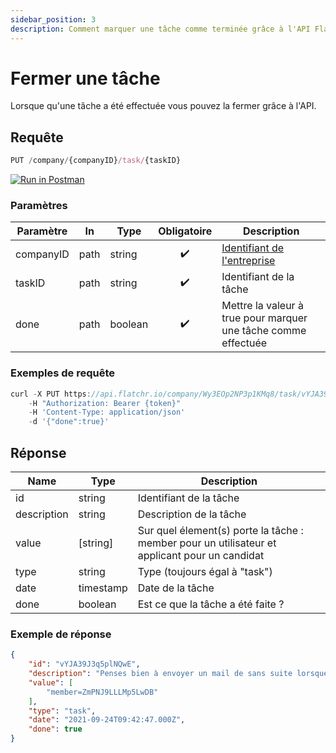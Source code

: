 ```yaml
---
sidebar_position: 3
description: Comment marquer une tâche comme terminée grâce à l'API Flatchr
---
```



# Fermer une tâche

Lorsque qu'une tâche a été effectuée vous pouvez la fermer grâce à l'API.


## Requête


```jsx
PUT /company/{companyID}/task/{taskID}
```
[![Run in Postman](https://run.pstmn.io/button.svg)](https://god.gw.postman.com/run-collection/18861404-2bd60cea-6942-4809-83e7-e8869748aa62?action=collection%2Ffork&collection-url=entityId%3D18861404-2bd60cea-6942-4809-83e7-e8869748aa62%26entityType%3Dcollection%26workspaceId%3D9ab396af-18af-4f93-809c-cddd2fbd1422)


### Paramètres
|Paramètre|In|Type|Obligatoire|Description|
|---|---|---|---|---|
companyID|path|string|<center>✔️</center>|[Identifiant de l'entreprise](/docs/getting_started#identifiant-de-lentreprise)
taskID|path|string|<center>✔️</center>|Identifiant de la tâche
done|path|boolean|<center>✔️</center>|Mettre la valeur à true pour marquer une tâche comme effectuée


### Exemples de requête


```jsx title="Requête cURL"
curl -X PUT https://api.flatchr.io/company/Wy3EOp2NP3p1KMq8/task/vYJA39J3q5plNQwE
    -H "Authorization: Bearer {token}"
    -H 'Content-Type: application/json'
    -d '{"done":true}'
```



## Réponse
|Name|Type|Description|
|---|---|---|
id|string|Identifiant de la tâche|
description|string|Description de la tâche|
value|[string]|Sur quel élement(s) porte la tâche : member pour un utilisateur et applicant pour un candidat|
type|string|Type (toujours égal à "task")|
date|timestamp|Date de la tâche|
done|boolean|Est ce que la tâche a été faite ?|


### Exemple de réponse

```json
{
    "id": "vYJA39J3q5plNQwE",
    "description": "Penses bien à envoyer un mail de sans suite lorsque tu archives un candidat",
    "value": [
        "member=ZmPNJ9LLLMp5LwDB"
    ],
    "type": "task",
    "date": "2021-09-24T09:42:47.000Z",
    "done": true
}

```

